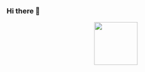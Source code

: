 ### Hi there 👋

<!-- ![oie_oie_trim_image](https://user-images.githubusercontent.com/91670223/164977209-d0dd5282-3cc0-452b-bfec-d4455573b384.png) -->

<p align="center"><img src="https://user-images.githubusercontent.com/91670223/164977209-d0dd5282-3cc0-452b-bfec-d4455573b384.png" width="100"/></p>


<!--
**Qrious-Coder/Qrious-Coder** is a ✨ _special_ ✨ repository because its `README.md` (this file) appears on your GitHub profile.

Here are some ideas to get you started:

- 🔭 I’m currently working on ...
- 🌱 I’m currently learning ...
- 👯 I’m looking to collaborate on ...
- 🤔 I’m looking for help with ...
- 💬 Ask me about ...
- 📫 How to reach me: ...
- 😄 Pronouns: ...
- ⚡ Fun fact: ...
-->
